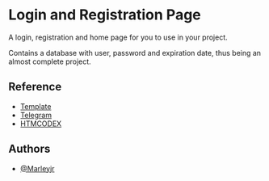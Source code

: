 # Login and Registration Page

A login, registration and home page for you to use in your project.

Contains a database with user, password and expiration date, thus being an almost complete project.


## Reference

 - [Template](https://themewagon.com)
 - [Telegram](https://t.me/freesourcesbr)
 - [HTMCODEX](https://htmlcodex.com)



## Authors

- [@Marleyjr](https://www.github.com/marleyjr)

